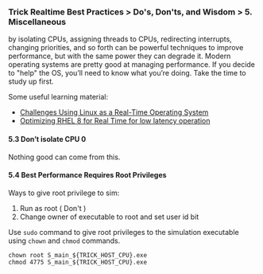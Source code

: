 ### Trick Realtime Best Practices > Do's, Don'ts, and Wisdom > 5. Miscellaneous

 by isolating CPUs, assigning threads to CPUs, redirecting interrupts, changing priorities, and so forth can be powerful techniques to improve performance, but with the same power they can degrade it. Modern operating systems are pretty good at managing performance. If you decide to "help" the OS, you’ll need to know what you’re doing. Take the time to study up first.

Some useful learning material:

* [Challenges Using Linux as a Real-Time Operating System](https://ntrs.nasa.gov/api/citations/20200002390/downloads/20200002390.pdf)
* [Optimizing RHEL 8 for Real Time for low latency operation](https://access.redhat.com/documentation/en-us/red_hat_enterprise_linux_for_real_time/8/html-single/optimizing_rhel_8_for_real_time_for_low_latency_operation/index)

#### 5.3 Don’t isolate CPU 0
Nothing good can come from this.


#### 5.4 Best Performance Requires Root Privileges

Ways to give root privilege to sim:

1. Run as root ( Don't )
2. Change owner of executable to root and set user id bit

Use ```sudo``` command to give root privileges to the simulation executable using ```chown``` and ```chmod``` commands.

```
chown root S_main_${TRICK_HOST_CPU}.exe
chmod 4775 S_main_${TRICK_HOST_CPU}.exe
```
